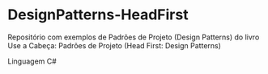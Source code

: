 # DesignPatterns-HeadFirst
Repositório com exemplos de Padrões de Projeto (Design Patterns) do livro Use a Cabeça: Padrões de Projeto (Head First: Design Patterns)

Linguagem C#
